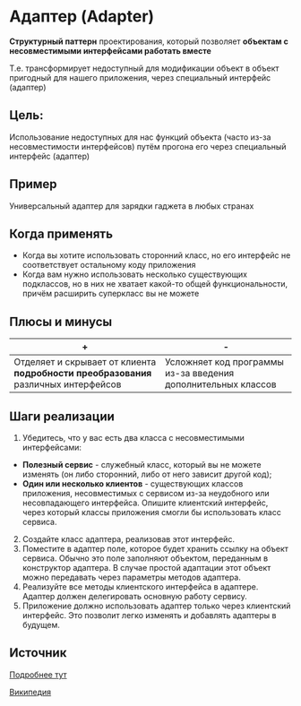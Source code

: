 ﻿# Адаптер (Adapter)
**Структурный паттерн** проектирования, который позволяет **объектам с несовместимыми интерфейсами работать вместе**

Т.е. трансформирует недоступный для модификации объект в объект пригодный для нашего приложения, через специальный интерфейс (адаптер)

## Цель:
Использование недоступных для нас функций объекта (часто из-за несовместимости интерфейсов) путём прогона его через специальный интерфейс (адаптер)

## Пример
Универсальный адаптер для зарядки гаджета в любых странах

## Когда применять
* Когда вы хотите использовать сторонний класс, но его интерфейс не соответствует остальному коду приложения
* Когда вам нужно использовать несколько существующих подклассов, но в них не хватает какой-то общей функциональности, причём расширить суперкласс вы не можете

## Плюсы и минусы
+|-
----|----
Отделяет и скрывает от клиента **подробности преобразования** различных интерфейсов | Усложняет код программы из-за введения дополнительных классов

## Шаги реализации
1. Убедитесь, что у вас есть два класса с несовместимыми интерфейсами:
* **Полезный сервис** - служебный класс, который вы не можете изменять (он либо сторонний, либо от него зависит другой код);
* **Один или несколько клиентов** - существующих классов приложения, несовместимых с сервисом из-за неудобного или несовпадающего интерфейса.
Опишите клиентский интерфейс, через который классы приложения смогли бы использовать класс сервиса.

2. Создайте класс адаптера, реализовав этот интерфейс.
4. Поместите в адаптер поле, которое будет хранить ссылку на объект сервиса. Обычно это поле заполняют объектом, переданным в конструктор адаптера. В случае простой адаптации этот объект можно передавать через параметры методов адаптера.
5. Реализуйте все методы клиентского интерфейса в адаптере. Адаптер должен делегировать основную работу сервису.
6. Приложение должно использовать адаптер только через клиентский интерфейс. Это позволит легко изменять и добавлять адаптеры в будущем.

## Источник
[Подробнее тут](https://refactoring.guru/ru/design-patterns/adapter)

[Википедия](https://ru.wikipedia.org/wiki/%D0%90%D0%B4%D0%B0%D0%BF%D1%82%D0%B5%D1%80_(%D1%88%D0%B0%D0%B1%D0%BB%D0%BE%D0%BD_%D0%BF%D1%80%D0%BE%D0%B5%D0%BA%D1%82%D0%B8%D1%80%D0%BE%D0%B2%D0%B0%D0%BD%D0%B8%D1%8F))